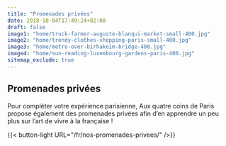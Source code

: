 ```yaml
---
title: "Promenades privées"
date: 2018-10-04T17:49:24+02:00
draft: false
image1: "home/truck-farmer-auguste-blanqui-market-small-400.jpg"
image2: "home/trendy-clothes-shopping-paris-small-400.jpg"
image3: "home/metro-over-birhakeim-bridge-400.jpg"
image4: "home/sun-reading-luxembourg-gardens-paris-400.jpg"
sitemap_exclude: true
---
```


## Promenades privées
Pour compléter votre expérience parisienne, Aux quatre coins de Paris propose également des promenades privées afin d’en apprendre un peu plus sur l’art de vivre à la française !

{{< button-light URL="/fr/nos-promenades-privees/" />}}
